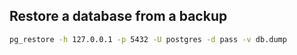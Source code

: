 ## Restore a database from a backup

```bash
pg_restore -h 127.0.0.1 -p 5432 -U postgres -d pass -v db.dump
```
